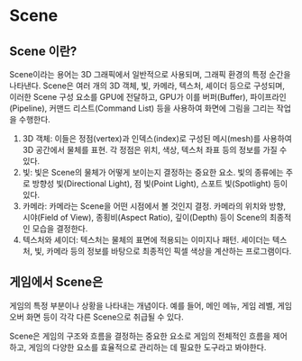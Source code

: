 # Scene

## Scene 이란?

Scene이라는 용어는 3D 그래픽에서 일반적으로 사용되며, 그래픽 환경의 특정 순간을 나타낸다. Scene은 여러 개의 3D 객체, 빛, 카메라, 텍스처, 셰이더 등으로 구성되며, 이러한 Scene 구성 요소를 GPU에 전달하고, GPU가 이를 버퍼(Buffer), 파이프라인(Pipeline), 커맨드 리스트(Command List) 등을 사용하여 화면에 그림을 그리는 작업을 수행한다.

1.	3D 객체: 이들은 정점(vertex)과 인덱스(index)로 구성된 메시(mesh)를 사용하여 3D 공간에서 물체를 표현. 각 정점은 위치, 색상, 텍스처 좌표 등의 정보를 가질 수 있다.
2.	빛: 빛은 Scene의 물체가 어떻게 보이는지 결정하는 중요한 요소. 빛의 종류에는 주로 방향성 빛(Directional Light), 점 빛(Point Light), 스포트 빛(Spotlight) 등이 있다.
3.	카메라: 카메라는 Scene을 어떤 시점에서 볼 것인지 결정. 카메라의 위치와 방향, 시야(Field of View), 종횡비(Aspect Ratio), 깊이(Depth) 등이 Scene의 최종적인 모습을 결정한다.
4.	텍스처와 셰이더: 텍스처는 물체의 표면에 적용되는 이미지나 패턴. 셰이더는 텍스처, 빛, 카메라 등의 정보를 바탕으로 최종적인 픽셀 색상을 계산하는 프로그램이다.

## 게임에서 Scene은

게임의 특정 부분이나 상황을 나타내는 개념이다. 예를 들어, 메인 메뉴, 게임 레벨, 게임 오버 화면 등이 각각 다른 Scene으로 취급될 수 있다.

 Scene은 게임의 구조와 흐름을 결정하는 중요한 요소로 게임의 전체적인 흐름을 제어하고, 게임의 다양한 요소를 효율적으로 관리하는 데 필요한 도구라고 봐야한다.

